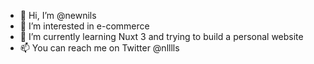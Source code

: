 - 👋  Hi, I’m @newnils
- 👀  I’m interested in e-commerce
- 🌱  I’m currently learning Nuxt 3 and trying to build a personal website
- 📫  You can reach me on Twitter @nlllls

<!---
newnils/newnils is a ✨ special ✨ repository because its `README.md` (this file) appears on your GitHub profile.
You can click the Preview link to take a look at your changes.
--->
